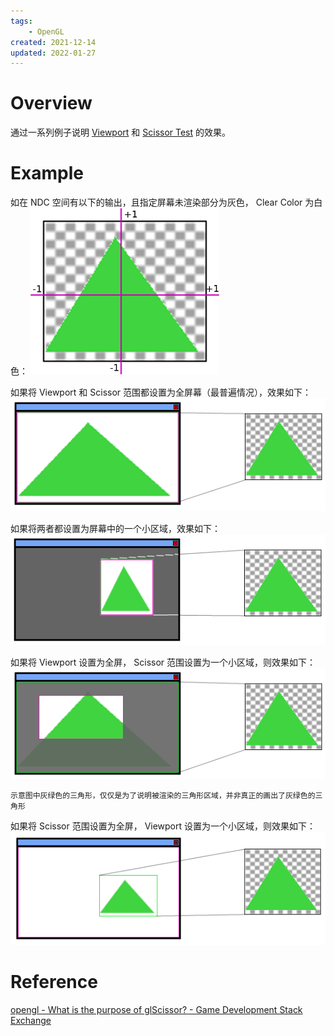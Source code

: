 ```yaml
---
tags:
    - OpenGL
created: 2021-12-14
updated: 2022-01-27
---
```

# Overview

通过一系列例子说明 [Viewport](Viewport.md) 和 [Scissor Test](Scissor%20Test.md) 的效果。

# Example

如在 NDC 空间有以下的输出，且指定屏幕未渲染部分为灰色， Clear Color 为白色：
![|300](assets/Viewport%20VS%20Scissor%20Test/image-20211208085005785.png)

如果将 Viewport 和 Scissor 范围都设置为全屏幕（最普遍情况），效果如下：
![|300](assets/Viewport%20VS%20Scissor%20Test/image-20211208085025284.png)

如果将两者都设置为屏幕中的一个小区域，效果如下：
![|300](assets/Viewport%20VS%20Scissor%20Test/image-20211208085039399.png)

如果将 Viewport 设置为全屏， Scissor 范围设置为一个小区域，则效果如下：
![|300](assets/Viewport%20VS%20Scissor%20Test/image-20211208085056169.png)

```ad-tip
示意图中灰绿色的三角形，仅仅是为了说明被渲染的三角形区域，并非真正的画出了灰绿色的三角形
```

如果将 Scissor 范围设置为全屏， Viewport 设置为一个小区域，则效果如下：
![|300](assets/Viewport%20VS%20Scissor%20Test/image-20211208085122359.png)

# Reference

[opengl - What is the purpose of glScissor? - Game Development Stack Exchange](https://gamedev.stackexchange.com/questions/40704/what-is-the-purpose-of-glscissor)